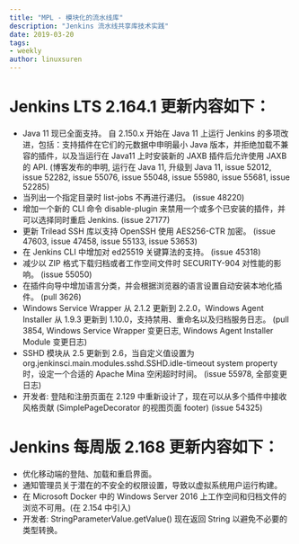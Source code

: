 ```yaml
---
title: "MPL - 模块化的流水线库"
description: "Jenkins 流水线共享库技术实践"
date: 2019-03-20
tags:
- weekly
author: linuxsuren
---
```


# Jenkins LTS 2.164.1 更新内容如下：

* Java 11 现已全面支持。 自 2.150.x 开始在 Java 11 上运行 Jenkins 的多项改进，包括：支持插件在它们的元数据中申明最小 Java 版本，并拒绝加载不兼容的插件，以及当运行在 Java11 上时安装新的 JAXB 插件后允许使用 JAXB 的 API. (博客发布的申明, 运行在 Java 11, 升级到 Java 11, issue 52012, issue 52282, issue 55076, issue 55048, issue 55980, issue 55681, issue 52285)
* 当列出一个指定目录时 list-jobs 不再进行递归。 (issue 48220)
* 增加一个新的 CLI 命令 disable-plugin 来禁用一个或多个已安装的插件，并可以选择同时重启 Jenkins. (issue 27177)
* 更新 Trilead SSH 库以支持 OpenSSH 使用 AES256-CTR 加密。 (issue 47603, issue 47458, issue 55133, issue 53653)
* 在 Jenkins CLI 中增加对 ed25519 关键算法的支持。 (issue 45318)
* 减少以 ZIP 格式下载归档或者工作空间文件时 SECURITY-904 对性能的影响。 (issue 55050)
* 在插件向导中增加语言分类，并会根据浏览器的语言设置自动安装本地化插件。 (pull 3626)
* Windows Service Wrapper 从 2.1.2 更新到 2.2.0，Windows Agent Installer 从 1.9.3 更新到 1.10.0，支持禁用、重命名以及归档服务日志。 (pull 3854, Windows Service Wrapper 变更日志, Windows Agent Installer Module 变更日志)
* SSHD 模块从 2.5 更新到 2.6，当自定义值设置为 org.jenkinsci.main.modules.sshd.SSHD.idle-timeout system property 时，设定一个合适的 Apache Mina 空闲超时时间。 (issue 55978, 全部变更日志)
* 开发者: 登陆和注册页面在 2.129 中重新设计了，现在可以从多个插件中接收风格贡献 (SimplePageDecorator 的视图页面 footer) (issue 54325)


# Jenkins 每周版 2.168 更新内容如下：

* 优化移动端的登陆、加载和重启界面。
* 通知管理员关于潜在的不安全的权限设置，导致以虚拟系统用户运行构建。
* 在 Microsoft Docker 中的 Windows Server 2016 上工作空间和归档文件的浏览不可用。(在 2.154 中引入)
* 开发者: StringParameterValue.getValue() 现在返回 String 以避免不必要的类型转换。